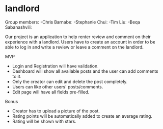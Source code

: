 # landlord
Group members:
-Chris Barnabe:
-Stephanie Chui:
-Tim Liu:
-Beqa Sabanashvili:


Our project is an application to help renter review and comment on their experience with a landlord.
Users have to create an account in order to be able to log in and write a review or leave a comment on the landlord.

MVP
- Login and Registration will have validation.
- Dashboard will show all available posts and the user can add comments to it.
- Only the creator can edit and delete the post completely.
- Users can like other users' posts/comments.
- Edit page will have all fields pre-filled.

Bonus
- Creator has to upload a picture of the post.
- Rating points will be automatically added to create an average rating.
- Rating will be shown with stars.

